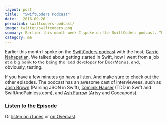 ```yaml
---
layout: post
title:  "SwiftCoders Podcast"
date:   2016-09-26
permalink: swiftcoders-podcast/
image: twitter/swiftcoders.png
summary: Earlier this month week I spoke on the SwiftCoders podcast. The host and I talked about getting started in Swift, and, obviously, testing.
category: me
---
```


Earlier this month I spoke on the [SwiftCoders podcast](http://swiftcoders.podbean.com/e/25-joe-masilotti-lead-developer-at-beermenus) with the host, [Garric Nahapetian](https://twitter.com/garricn). We talked about getting started in Swift, how I went from a job at a big bank to the being the lead developer for BeerMenus, and, obviously, testing.

If you have a few minutes go have a listen. And make sure to check out the other episodes. The podcast has an awesome cast of interviewees, such as [Josh Brown](https://swiftcoders.podbean.com/e/24-josh-brown-indie-ios-dev-and-content-publisher/) (Parsing JSON in Swift), [Dominik Hauser](https://swiftcoders.podbean.com/e/11-dominik-hauser-author-of-tdd-in-swift-swiftandpainlesscom/) (TDD in Swift and SwiftAndPainless.com), and [Ash Furrow](https://swiftcoders.podbean.com/e/ash-furrow/) (Artsy and Coocapods).

### [Listen to the Episode](http://swiftcoders.podbean.com/e/25-joe-masilotti-lead-developer-at-beermenus)
Or [listen on iTunes](https://itunes.apple.com/us/podcast/swiftcoders/id1082937962?mt=2#) or [on Overcast](https://overcast.fm/+GCc4OLrz4).
